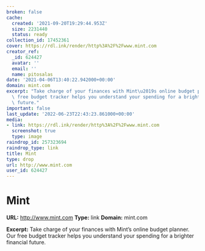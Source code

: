 ```yaml
---
broken: false
cache:
  created: '2021-09-20T19:29:44.953Z'
  size: 2231440
  status: ready
collection_id: 17452361
cover: https://rdl.ink/render/http%3A%2F%2Fwww.mint.com
creator_ref:
  _id: 624427
  avatar: ''
  email: ''
  name: pitosalas
date: '2021-04-06T13:40:22.942000+00:00'
domain: mint.com
excerpt: "Take charge of your finances with Mint\u2019s online budget planner. Our\
  \ free budget tracker helps you understand your spending for a brighter financial\
  \ future."
important: false
last_update: '2022-06-23T22:43:23.861000+00:00'
media:
- link: https://rdl.ink/render/http%3A%2F%2Fwww.mint.com
  screenshot: true
  type: image
raindrop_id: 257323694
raindrop_type: link
title: Mint
type: drop
url: http://www.mint.com
user_id: 624427
---
```


# Mint

**URL:** http://www.mint.com
**Type:** link
**Domain:** mint.com

**Excerpt:** Take charge of your finances with Mint’s online budget planner. Our free budget tracker helps you understand your spending for a brighter financial future.
